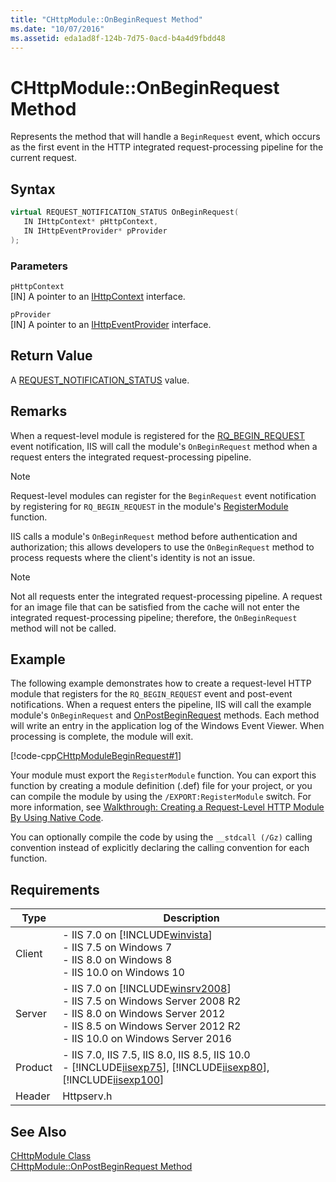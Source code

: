 ```yaml
---
title: "CHttpModule::OnBeginRequest Method"
ms.date: "10/07/2016"
ms.assetid: eda1ad8f-124b-7d75-0acd-b4a4d9fbdd48
---
```

# CHttpModule::OnBeginRequest Method
Represents the method that will handle a `BeginRequest` event, which occurs as the first event in the HTTP integrated request-processing pipeline for the current request.  
  
## Syntax  
  
```cpp  
virtual REQUEST_NOTIFICATION_STATUS OnBeginRequest(  
   IN IHttpContext* pHttpContext,  
   IN IHttpEventProvider* pProvider  
);  
```  
  
### Parameters  
 `pHttpContext`  
 [IN] A pointer to an [IHttpContext](../../web-development-reference/native-code-api-reference/ihttpcontext-interface.md) interface.  
  
 `pProvider`  
 [IN] A pointer to an [IHttpEventProvider](../../web-development-reference/native-code-api-reference/ihttpeventprovider-interface.md) interface.  
  
## Return Value  
 A [REQUEST_NOTIFICATION_STATUS](../../web-development-reference/native-code-api-reference/request-notification-status-enumeration.md) value.  
  
## Remarks  
 When a request-level module is registered for the [RQ_BEGIN_REQUEST](../../web-development-reference/native-code-api-reference/request-processing-constants.md) event notification, IIS will call the module's `OnBeginRequest` method when a request enters the integrated request-processing pipeline.  
  
> [!NOTE]
>  Request-level modules can register for the `BeginRequest` event notification by registering for `RQ_BEGIN_REQUEST` in the module's [RegisterModule](../../web-development-reference/native-code-api-reference/pfn-registermodule-function.md) function.  
  
 IIS calls a module's `OnBeginRequest` method before authentication and authorization; this allows developers to use the `OnBeginRequest` method to process requests where the client's identity is not an issue.  
  
> [!NOTE]
> Not all requests enter the integrated request-processing pipeline. A request for an image file that can be satisfied from the cache will not enter the integrated request-processing pipeline; therefore, the `OnBeginRequest` method will not be called.  
  
## Example  
 The following example demonstrates how to create a request-level HTTP module that registers for the `RQ_BEGIN_REQUEST` event and post-event notifications. When a request enters the pipeline, IIS will call the example module's `OnBeginRequest` and [OnPostBeginRequest](../../web-development-reference/native-code-api-reference/chttpmodule-onpostbeginrequest-method.md) methods. Each method will write an entry in the application log of the Windows Event Viewer. When processing is complete, the module will exit.  
  
 [!code-cpp[CHttpModuleBeginRequest#1](../../../samples/snippets/cpp/VS_Snippets_IIS/IIS7/CHttpModuleBeginRequest/cpp/CHttpModuleBeginRequest.cpp#1)]  
  
 Your module must export the `RegisterModule` function. You can export this function by creating a module definition (.def) file for your project, or you can compile the module by using the `/EXPORT:RegisterModule` switch. For more information, see [Walkthrough: Creating a Request-Level HTTP Module By Using Native Code](../../web-development-reference/native-code-development-overview/walkthrough-creating-a-request-level-http-module-by-using-native-code.md).  
  
 You can optionally compile the code by using the `__stdcall (/Gz)` calling convention instead of explicitly declaring the calling convention for each function.  
  
## Requirements  
  
|Type|Description|  
|----------|-----------------|  
|Client|-   IIS 7.0 on [!INCLUDE[winvista](../../wmi-provider/includes/winvista-md.md)]<br />-   IIS 7.5 on Windows 7<br />-   IIS 8.0 on Windows 8<br />-   IIS 10.0 on Windows 10|  
|Server|-   IIS 7.0 on [!INCLUDE[winsrv2008](../../wmi-provider/includes/winsrv2008-md.md)]<br />-   IIS 7.5 on Windows Server 2008 R2<br />-   IIS 8.0 on Windows Server 2012<br />-   IIS 8.5 on Windows Server 2012 R2<br />-   IIS 10.0 on Windows Server 2016|  
|Product|-   IIS 7.0, IIS 7.5, IIS 8.0, IIS 8.5, IIS 10.0<br />-   [!INCLUDE[iisexp75](../../web-development-reference/native-code-api-reference/includes/iisexp75-md.md)], [!INCLUDE[iisexp80](../../web-development-reference/native-code-api-reference/includes/iisexp80-md.md)], [!INCLUDE[iisexp100](../../web-development-reference/native-code-api-reference/includes/iisexp100-md.md)]|  
|Header|Httpserv.h|  
  
## See Also  
 [CHttpModule Class](../../web-development-reference/native-code-api-reference/chttpmodule-class.md)   
 [CHttpModule::OnPostBeginRequest Method](../../web-development-reference/native-code-api-reference/chttpmodule-onpostbeginrequest-method.md)
